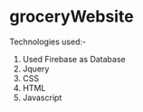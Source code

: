 # groceryWebsite
Technologies used:- 
1. Used Firebase as Database
2. Jquery
3. CSS
4. HTML
5. Javascript
